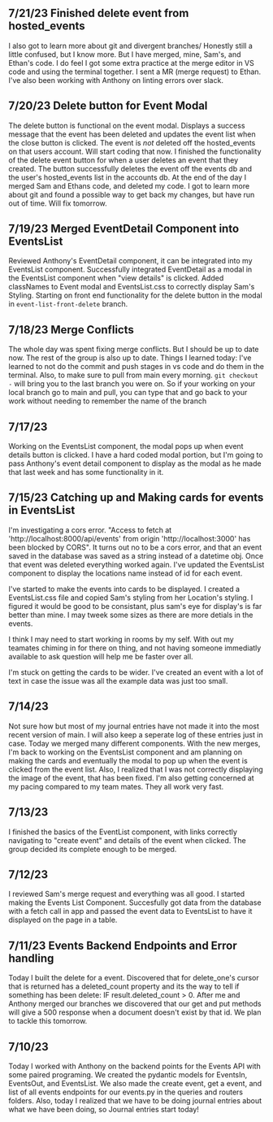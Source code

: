 ## 7/21/23 Finished delete event from hosted_events

I also got to learn more about git and divergent branches/ Honestly still a little confused, but I know more. But I have merged, mine, Sam's, and Ethan's code. I do feel I got some extra practice at the merge editor in VS code and using the terminal together. I sent a MR (merge request) to Ethan. I've also been working with Anthony on linting errors over slack.

## 7/20/23 Delete button for Event Modal

The delete button is functional on the event modal. Displays a success message that the event has been deleted and updates the event list when the close button is clicked. The event is _not_ deleted off the hosted_events on that users account. Will start coding that now. I finished the functionality of the delete event button for when a user deletes an event that they created. The button successfully deletes the event off the events db and the user's hosted_events list in the accounts db. At the end of the day I merged Sam and Ethans code, and deleted my code. I got to learn more about git and found a possible way to get back my changes, but have run out of time. Will fix tomorrow.

## 7/19/23 Merged EventDetail Component into EventsList

Reviewed Anthony's EventDetail component, it can be integrated into my EventsList component. Successfully integrated EventDetail as a modal in the EventsList component when "view details" is clicked. Added classNames to Event modal and EventsList.css to correctly display Sam's Styling. Starting on front end functionality for the delete button in the modal in `event-list-front-delete` branch.

## 7/18/23 Merge Conflicts

The whole day was spent fixing merge conflicts. But I should be up to date now. The rest of the group is also up to date.
Things I learned today:
I've learned to not do the commit and push stages in vs code and do them in the terminal.
Also, to make sure to pull from main every morning.
`git checkout -` will bring you to the last branch you were on. So if your working on your local branch go to main and pull, you can type that and go back to your work without needing to remember the name of the branch

## 7/17/23

Working on the EventsList component, the modal pops up when event details button is clicked. I have a hard coded modal portion, but I'm going to pass Anthony's event detail component to display as the modal as he made that last week and has some functionality in it.

## 7/15/23 Catching up and Making cards for events in EventsList

I'm investigating a cors error. "Access to fetch at 'http://localhost:8000/api/events' from origin 'http://localhost:3000' has been blocked by CORS". It turns out no to be a cors error, and that an event saved in the database was saved as a string instead of a datetime obj. Once that event was deleted everything worked again. I've updated the EventsList component to display the locations name instead of id for each event.

I've started to make the events into cards to be displayed. I created a EventsList.css file and copied Sam's styling from her Location's styling. I figured it would be good to be consistant, plus sam's eye for display's is far better than mine. I may tweek some sizes as there are more detials in the events.

I think I may need to start working in rooms by my self. With out my teamates chiming in for there on thing, and not having someone immediatly available to ask question will help me be faster over all.

I'm stuck on getting the cards to be wider. I've created an event with a lot of text in case the issue was all the example data was just too small.

## 7/14/23

Not sure how but most of my journal entries have not made it into the most recent version of main. I will also keep a seperate log of these entries just in case. Today we merged many different components. With the new merges, I'm back to working on the EventsList component and am planning on making the cards and eventually the modal to pop up when the event is clicked from the event list. Also, I realized that I was not correctly displaying the image of the event, that has been fixed. I'm also getting concerned at my pacing compared to my team mates. They all work very fast.

## 7/13/23

I finished the basics of the EventList component, with links correctly navigating to "create event" and details of the event when clicked. The group decided its complete enough to be merged.

## 7/12/23

I reviewed Sam's merge request and everything was all good. I started making the Events List Component. Succesfully got data from the database with a fetch call in app and passed the event data to EventsList to have it displayed on the page in a table.

## 7/11/23 Events Backend Endpoints and Error handling

Today I built the delete for a event. Discovered that for delete_one's cursor that is returned has a deleted_count property and its the way to tell if something has been delete: IF result.deleted_count > 0. After me and Anthony merged our branches we discovered that our get and put methods will give a 500 response when a document doesn't exist by that id. We plan to tackle this tomorrow.

## 7/10/23

Today I worked with Anthony on the backend points for the Events API with some paired programing. We created the pydantic models for EventsIn, EventsOut, and EventsList. We also made the create event, get a event, and list of all events endpoints for our events.py in the queries and routers folders. Also, today I realized that we have to be doing journal entries about what we have been doing, so Journal entries start today!
